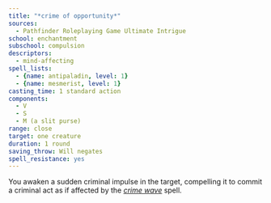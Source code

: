 ```yaml
---
title: "*crime of opportunity*"
sources:
  - Pathfinder Roleplaying Game Ultimate Intrigue
school: enchantment
subschool: compulsion
descriptors:
  - mind-affecting
spell_lists:
  - {name: antipaladin, level: 1}
  - {name: mesmerist, level: 1}
casting_time: 1 standard action
components:
  - V
  - S
  - M (a slit purse)
range: close
target: one creature
duration: 1 round
saving_throw: Will negates
spell_resistance: yes
---
```


You awaken a sudden criminal impulse in the target, compelling it to commit a criminal act as if affected by the [*crime wave*](/spells/crime-wave/) spell.

